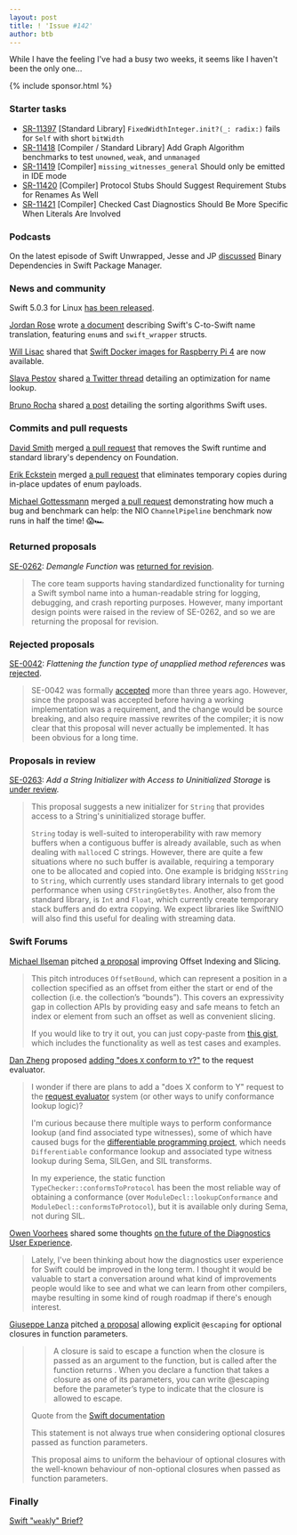 ```yaml
---
layout: post
title: ! 'Issue #142'
author: btb
---
```


While I have the feeling I've had a busy two weeks, it seems like I haven't
been the only one...

<!--excerpt-->

{% include sponsor.html %}

### Starter tasks

- [SR-11397](https://bugs.swift.org/browse/SR-11397) [Standard Library] `FixedWidthInteger.init?(_: radix:)` fails for `Self` with short `bitWidth`
- [SR-11418](https://bugs.swift.org/browse/SR-11418) [Compiler / Standard Library] Add Graph Algorithm benchmarks to test `unowned`, `weak`, and `unmanaged`
- [SR-11419](https://bugs.swift.org/browse/SR-11419) [Compiler] `missing_witnesses_general` Should only be emitted in IDE mode
- [SR-11420](https://bugs.swift.org/browse/SR-11420) [Compiler] Protocol Stubs Should Suggest Requirement Stubs for Renames As Well
- [SR-11421](https://bugs.swift.org/browse/SR-11421) [Compiler] Checked Cast Diagnostics Should Be More Specific When Literals Are Involved

### Podcasts

On the latest episode of Swift Unwrapped, Jesse and JP [discussed](https://spec.fm/podcasts/swift-unwrapped/307679)
Binary Dependencies in Swift Package Manager.

### News and community

Swift 5.0.3 for Linux [has been released](https://forums.swift.org/t/swift-5-0-3-for-linux/28523).

[Jordan Rose](https://twitter.com/UINT_MIN) wrote [a document](https://github.com/apple/swift/blob/master/docs/CToSwiftNameTranslation.md)
describing Swift's C-to-Swift name translation, featuring `enum`s and
`swift_wrapper` structs.

[Will Lisac](https://twitter.com/wlisac) shared that [Swift Docker images for Raspberry Pi 4](https://github.com/wlisac/swift-on-balena)
are now available.

[Slava Pestov](https://twitter.com/slava_pestov) shared [a Twitter thread](https://twitter.com/slava_pestov/status/1166519010135019520)
detailing an optimization for name lookup.

[Bruno Rocha](https://twitter.com/rockthebruno) shared [a post](https://swiftrocks.com/introsort-timsort-swifts-sorting-algorithm.html)
detailing the sorting algorithms Swift uses.

### Commits and pull requests

[David Smith](https://twitter.com/Catfish_Man) merged [a pull request](https://github.com/apple/swift/pull/26630)
that removes the Swift runtime and standard library's dependency on Foundation.

[Erik Eckstein](https://github.com/eeckstein) merged [a pull request](https://github.com/apple/swift/pull/26803)
that eliminates temporary copies during in-place updates of enum payloads.

[Michael Gottessmann](https://twitter.com/gottesmang) merged [a pull request](https://github.com/apple/swift/pull/26956)
demonstrating how much a bug and benchmark can help: the NIO `ChannelPipeline`
benchmark now runs in half the time! 😱🏎

### Returned proposals

[SE-0262](https://github.com/apple/swift-evolution/blob/master/proposals/0262-demangle.md): *Demangle Function* was [returned for revision](https://forums.swift.org/t/returned-for-revision-se-0262-demangle-function/28186).

> The core team supports having standardized functionality for turning a Swift
symbol name into a human-readable string for logging, debugging, and crash
reporting purposes. However, many important design points were raised in the
review of SE-0262, and so we are returning the proposal for revision.

### Rejected proposals

[SE-0042](https://github.com/apple/swift-evolution/blob/master/proposals/0042-flatten-method-types.md): *Flattening the function type of unapplied method references* was [rejected](https://forums.swift.org/t/formally-revoking-se-0042/28174).

> SE-0042 was formally [accepted](https://forums.swift.org/t/accepted-se-0042-flattening-the-function-type-of-unapplied-method-references/1926)
more than three years ago. However, since the proposal was accepted before
having a working implementation was a requirement, and the change would be
source breaking, and also require massive rewrites of the compiler; it is now
clear that this proposal will never actually be implemented. It has been obvious
for a long time.

### Proposals in review

[SE-0263](https://github.com/apple/swift-evolution/blob/master/proposals/0263-string-uninitialized-initializer.md): *Add a String Initializer with Access to Uninitialized Storage* is [under review](https://forums.swift.org/t/se-0263-add-a-string-initializer-with-access-to-uninitialized-storage/27417).

> This proposal suggests a new initializer for `String` that provides access to
a String's uninitialized storage buffer.
>
> `String` today is well-suited to interoperability with raw memory buffers
when a contiguous buffer is already available, such as when dealing with
`malloc`ed C strings. However, there are quite a few situations where no such
buffer is available, requiring a temporary one to be allocated and copied into.
One example is bridging `NSString` to `String`, which currently uses standard
library internals to get good performance when using `CFStringGetBytes`.
Another, also from the standard library, is `Int` and `Float`, which currently
create temporary stack buffers and do extra copying. We expect libraries like
SwiftNIO will also find this useful for dealing with streaming data.

### Swift Forums

[Michael Ilseman](https://twitter.com/Ilseman) pitched [a proposal](https://forums.swift.org/t/offset-indexing-and-slicing/28333) improving Offset Indexing and Slicing.

> This pitch introduces `OffsetBound`, which can represent a position in a
collection specified as an offset from either the start or end of the collection
(i.e. the collection’s “bounds”). This covers an expressivity gap in collection
APIs by providing easy and safe means to fetch an index or element from such an
offset as well as convenient slicing.
>  
> If you would like to try it out, you can just copy-paste from
[this gist](https://gist.github.com/milseman/1461e4f3e195974a5d1ad76cefdd6961),
which includes the functionality as well as test cases and examples.

[Dan Zheng](https://twitter.com/dancherp) proposed [adding "does `X` conform to `Y`?"](https://forums.swift.org/t/adding-a-does-x-conform-to-y-request/28349)
to the request evaluator.

> I wonder if there are plans to add a "does X conform to Y" request to the
[request evaluator](https://github.com/apple/swift/blob/tensorflow/docs/RequestEvaluator.md) system (or other ways to unify conformance lookup logic)?
>
> I'm curious because there multiple ways to perform conformance lookup (and
find associated type witnesses), some of which have caused bugs for the
[differentiable programming project](https://forums.swift.org/t/pre-pitch-swift-differentiable-programming-design-overview/25992), which needs `Differentiable` conformance
lookup and associated type witness lookup during Sema, SILGen, and SIL
transforms.
>
> In my experience, the static function `TypeChecker::conformsToProtocol` has
been the most reliable way of obtaining a conformance (over
`ModuleDecl::lookupConformance` and `ModuleDecl::conformsToProtocol`), but it
is available only during Sema, not during SIL.

[Owen Voorhees](https://twitter.com/owenvoorhees) shared some thoughts [on the future of the Diagnostics User Experience](https://forums.swift.org/t/future-of-diagnostics-ux/28178).

> Lately, I've been thinking about how the diagnostics user experience for Swift
could be improved in the long term. I thought it would be valuable to start a
conversation around what kind of improvements people would like to see and what
we can learn from other compilers, maybe resulting in some kind of rough
roadmap if there's enough interest.

[Giuseppe Lanza](https://twitter.com/GLDeveloper) pitched [a proposal](https://forums.swift.org/t/allowing-explicit-escaping-for-optional-closures-in-function-parameters/28334)
allowing explicit `@escaping` for optional closures in function parameters.

>> A closure is said to escape a function when the closure is passed as an argument 
>> to the function, but is called after the function returns . When you declare a 
>> function that takes a closure as one of its parameters, you can write @escaping 
>> before the parameter’s type to indicate that the closure is allowed to escape.
>
> Quote from the [Swift documentation](https://docs.swift.org/swift-book/LanguageGuide/Closures.html)
>
> This statement is not always true when considering optional closures passed
as function parameters.
>
> This proposal aims to uniform the behaviour of optional closures with the
well-known behaviour of  non-optional closures when passed as function
parameters.

### Finally

[Swift "`weak`ly" Brief?](https://twitter.com/jckarter/status/1167087565100339202)

